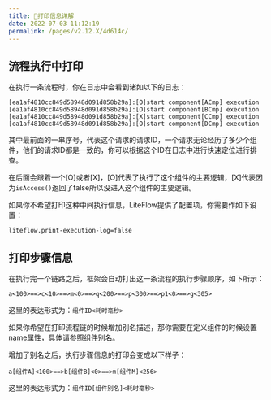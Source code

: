 ```yaml
---
title: 🧇打印信息详解
date: 2022-07-03 11:12:19
permalink: /pages/v2.12.X/4d614c/
---
```


## 流程执行中打印

在执行一条流程时，你在日志中会看到诸如以下的日志：

```
[ea1af4810cc849d58948d091d858b29a]:[O]start component[ACmp] execution
[ea1af4810cc849d58948d091d858b29a]:[O]start component[BCmp] execution
[ea1af4810cc849d58948d091d858b29a]:[X]start component[CCmp] execution
[ea1af4810cc849d58948d091d858b29a]:[O]start component[DCmp] execution
```

其中最前面的一串序号，代表这个请求的请求ID，一个请求无论经历了多少个组件，他们的请求ID都是一致的，你可以根据这个ID在日志中进行快速定位进行排查。

在后面会跟着一个[O]或者[X]，[O]代表了执行了这个组件的主要逻辑，[X]代表因为`isAccess()`返回了false所以没进入这个组件的主要逻辑。

如果你不希望打印这种中间执行信息，LiteFlow提供了配置项，你需要作如下设置：

```properties
liteflow.print-execution-log=false
```


## 打印步骤信息

在执行完一个链路之后，框架会自动打出这一条流程的执行步骤顺序，如下所示：

```
a<100>==>c<10>==>m<0>==>q<200>==>p<300>==>p1<0>==>g<305>
```

这里的表达形式为：`组件ID<耗时毫秒>`


如果你希望在打印流程链的时候增加别名描述，那你需要在定义组件的时候设置name属性，具体请参照[组件别名](/pages/v2.12.X/92ef89/)。

增加了别名之后，执行步骤信息的打印会变成以下样子：
```
a[组件A]<100>==>b[组件B]<0>==>m[组件M]<256>
```

这里的表达形式为：`组件ID[组件别名]<耗时毫秒>`